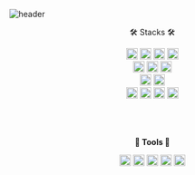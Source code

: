 ![header](https://capsule-render.vercel.app/api?type=waving&color=FFA500&height=150&section=header&text=hyungmin's%20GitHub&fontSize=50)

<div align="center">

🛠 Stacks 🛠

<img src="https://img.shields.io/badge/javascript-%23F7DF1E.svg?&style=for-the-badge&logo=javascript&logoColor=black" height="20"/>
<img src="https://img.shields.io/badge/html5-%23E34F26.svg?&style=for-the-badge&logo=html5&logoColor=white" height="20"/>
<img src="https://img.shields.io/badge/css3-%231572B6.svg?&style=for-the-badge&logo=css3&logoColor=white" height="20"/>
<img src="https://img.shields.io/badge/vue.js-%234FC08D.svg?&style=for-the-badge&logo=vue.js&logoColor=white" height="20"/>
<br />
<img src="https://img.shields.io/badge/c-%23A8B9CC.svg?&style=for-the-badge&logo=c&logoColor=black" height="20"/>
<img src="https://img.shields.io/badge/python-%233776AB.svg?&style=for-the-badge&logo=python&logoColor=white" height="20"/>
<img src="https://img.shields.io/badge/java-%23007396.svg?&style=for-the-badge&logo=java&logoColor=white" height="20"/>
<br />
<img src="https://img.shields.io/badge/spring-%236DB33F.svg?&style=for-the-badge&logo=spring&logoColor=white" height="20"/>
<img src="https://img.shields.io/badge/django-%23092E20.svg?&style=for-the-badge&logo=django&logoColor=white" height="20"/>
<br />
<img src="https://img.shields.io/badge/mysql-%234479A1.svg?&style=for-the-badge&logo=mysql&logoColor=white" height="20"/>
<img src="https://img.shields.io/badge/docker-%232496ED.svg?&style=for-the-badge&logo=docker&logoColor=white" height="20"/>
<img src="https://img.shields.io/badge/jenkins-%23D24939.svg?&style=for-the-badge&logo=jenkins&logoColor=white" height="20"/>
<img src="https://img.shields.io/badge/nginx-%23269539.svg?&style=for-the-badge&logo=nginx&logoColor=white" height="20"/>

<br />
<br />
<br />
<br />

__:wrench: Tools :wrench:__

<img src="https://img.shields.io/badge/github-%23181717.svg?&style=for-the-badge&logo=github&logoColor=white" height="20"/> 
<img src="https://img.shields.io/badge/visual%20studio%20code-%23007ACC.svg?&style=for-the-badge&logo=visual%20studio%20code&logoColor=white" height="20"/>
<img src="https://img.shields.io/badge/figma-%23F24E1E.svg?&style=for-the-badge&logo=figma&logoColor=white" height="20"/>
<img src="https://img.shields.io/badge/intellij%20idea-%23000000.svg?&style=for-the-badge&logo=intellij%20idea&logoColor=white" height="20"/>
<img src="https://img.shields.io/badge/jira-%230052CC.svg?&style=for-the-badge&logo=jira&logoColor=white" height="20"/>

<br />
<br />
<br />
<br />


</div>
